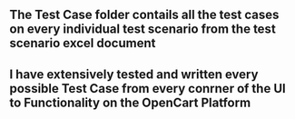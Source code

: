 
## The Test Case folder contails all the test cases on every individual test scenario from the test scenario excel document

## I have extensively tested and written every possible Test Case from every conrner of the UI to Functionality on the OpenCart Platform

##
